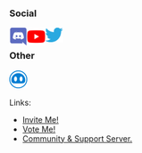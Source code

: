 ### Social

[<img align='left' src='https://raw.githubusercontent.com/Nevysian/Nevysian/master/icons/Discord.svg' alt='Discord' width='32px'>][discord]
[<img align='left' src='https://raw.githubusercontent.com/Nevysian/Nevysian/master/icons/Youtube.svg' alt='Youtube' width='32px'>][youtube]
[<img align='left' src='https://raw.githubusercontent.com/Nevysian/Nevysian/master/icons/Twitter.svg' alt='Twitter' width='32px' />][twitter]

<br>

### Other

[<img src='https://raw.githubusercontent.com/Nevysian/Nevysian/master/icons/NeviNeutral.svg' alt='Nevi' width='32px'>][nevi]

Links:
 * [Invite Me!](nevi)
 * [Vote Me!](nevi_vote)
 * [Community & Support Server.](nevi_discord)



[discord]: https://discord.com/users/657702969034407947
[youtube]: https://www.youtube.com/channel/UCV7ejjvBuvhULn_hoM1sYwA
[twitter]: https://twitter.com/Nevysian
[nevi]: https://discord.com/oauth2/authorize?client_id=703042010352713729&scope=bot&permissions=403008598
[nevi_discord]: https://discord.gg/HErGxFK
[nevi_vote]: https://top.gg/bot/703042010352713729
